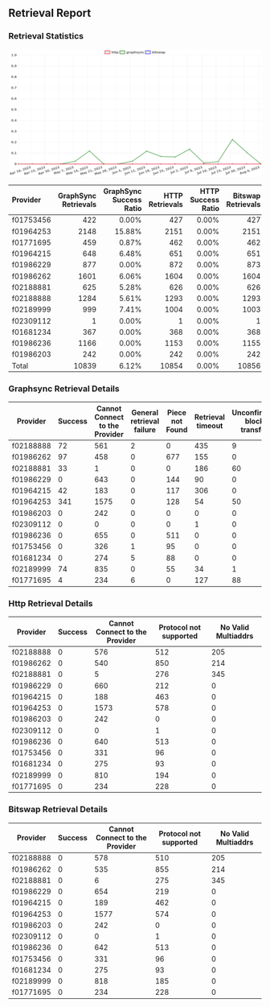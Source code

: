 ## Retrieval Report
### Retrieval Statistics
<img src="https://raw.githubusercontent.com/data-preservation-programs/filplus-checker-assets/main/filecoin-project/filecoin-plus-large-datasets/issues/1016/1691397052280.png"/>

| Provider  | GraphSync Retrievals | GraphSync Success Ratio | HTTP Retrievals | HTTP Success Ratio | Bitswap Retrievals | Bitswap Success Ratio |
| :-------- | -------------------: | ----------------------: | --------------: | -----------------: | -----------------: | --------------------: |
| f01753456 |                  422 |                   0.00% |             427 |              0.00% |                427 |                 0.00% |
| f01964253 |                 2148 |                  15.88% |            2151 |              0.00% |               2151 |                 0.00% |
| f01771695 |                  459 |                   0.87% |             462 |              0.00% |                462 |                 0.00% |
| f01964215 |                  648 |                   6.48% |             651 |              0.00% |                651 |                 0.00% |
| f01986229 |                  877 |                   0.00% |             872 |              0.00% |                873 |                 0.00% |
| f01986262 |                 1601 |                   6.06% |            1604 |              0.00% |               1604 |                 0.00% |
| f02188881 |                  625 |                   5.28% |             626 |              0.00% |                626 |                 0.00% |
| f02188888 |                 1284 |                   5.61% |            1293 |              0.00% |               1293 |                 0.00% |
| f02189999 |                  999 |                   7.41% |            1004 |              0.00% |               1003 |                 0.00% |
| f02309112 |                    1 |                   0.00% |               1 |              0.00% |                  1 |                 0.00% |
| f01681234 |                  367 |                   0.00% |             368 |              0.00% |                368 |                 0.00% |
| f01986236 |                 1166 |                   0.00% |            1153 |              0.00% |               1155 |                 0.00% |
| f01986203 |                  242 |                   0.00% |             242 |              0.00% |                242 |                 0.00% |
| Total     |                10839 |                   6.12% |           10854 |              0.00% |              10856 |                 0.00% |

### Graphsync Retrieval Details
| Provider  | Success | Cannot Connect to the Provider | General retrieval failure | Piece not Found | Retrieval timeout | Unconfirmed block transfer | No Valid Multiaddrs |
| --------- | ------- | ------------------------------ | ------------------------- | --------------- | ----------------- | -------------------------- | ------------------- |
| f02188888 | 72      | 561                            | 2                         | 0               | 435               | 9                          | 205                 |
| f01986262 | 97      | 458                            | 0                         | 677             | 155               | 0                          | 214                 |
| f02188881 | 33      | 1                              | 0                         | 0               | 186               | 60                         | 345                 |
| f01986229 | 0       | 643                            | 0                         | 144             | 90                | 0                          | 0                   |
| f01964215 | 42      | 183                            | 0                         | 117             | 306               | 0                          | 0                   |
| f01964253 | 341     | 1575                           | 0                         | 128             | 54                | 50                         | 0                   |
| f01986203 | 0       | 242                            | 0                         | 0               | 0                 | 0                          | 0                   |
| f02309112 | 0       | 0                              | 0                         | 0               | 1                 | 0                          | 0                   |
| f01986236 | 0       | 655                            | 0                         | 511             | 0                 | 0                          | 0                   |
| f01753456 | 0       | 326                            | 1                         | 95              | 0                 | 0                          | 0                   |
| f01681234 | 0       | 274                            | 5                         | 88              | 0                 | 0                          | 0                   |
| f02189999 | 74      | 835                            | 0                         | 55              | 34                | 1                          | 0                   |
| f01771695 | 4       | 234                            | 6                         | 0               | 127               | 88                         | 0                   |

### Http Retrieval Details
| Provider  | Success | Cannot Connect to the Provider | Protocol not supported | No Valid Multiaddrs |
| --------- | ------- | ------------------------------ | ---------------------- | ------------------- |
| f02188888 | 0       | 576                            | 512                    | 205                 |
| f01986262 | 0       | 540                            | 850                    | 214                 |
| f02188881 | 0       | 5                              | 276                    | 345                 |
| f01986229 | 0       | 660                            | 212                    | 0                   |
| f01964215 | 0       | 188                            | 463                    | 0                   |
| f01964253 | 0       | 1573                           | 578                    | 0                   |
| f01986203 | 0       | 242                            | 0                      | 0                   |
| f02309112 | 0       | 0                              | 1                      | 0                   |
| f01986236 | 0       | 640                            | 513                    | 0                   |
| f01753456 | 0       | 331                            | 96                     | 0                   |
| f01681234 | 0       | 275                            | 93                     | 0                   |
| f02189999 | 0       | 810                            | 194                    | 0                   |
| f01771695 | 0       | 234                            | 228                    | 0                   |

### Bitswap Retrieval Details
| Provider  | Success | Cannot Connect to the Provider | Protocol not supported | No Valid Multiaddrs |
| --------- | ------- | ------------------------------ | ---------------------- | ------------------- |
| f02188888 | 0       | 578                            | 510                    | 205                 |
| f01986262 | 0       | 535                            | 855                    | 214                 |
| f02188881 | 0       | 6                              | 275                    | 345                 |
| f01986229 | 0       | 654                            | 219                    | 0                   |
| f01964215 | 0       | 189                            | 462                    | 0                   |
| f01964253 | 0       | 1577                           | 574                    | 0                   |
| f01986203 | 0       | 242                            | 0                      | 0                   |
| f02309112 | 0       | 0                              | 1                      | 0                   |
| f01986236 | 0       | 642                            | 513                    | 0                   |
| f01753456 | 0       | 331                            | 96                     | 0                   |
| f01681234 | 0       | 275                            | 93                     | 0                   |
| f02189999 | 0       | 818                            | 185                    | 0                   |
| f01771695 | 0       | 234                            | 228                    | 0                   |
